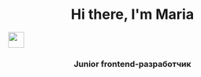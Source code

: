 <h1 align="center">Hi there, I'm Maria</h1>
<img src="https://github.com/blackcater/blackcater/raw/main/images/Hi.gif" height="32"/></h1>
<h3 align="center">Junior frontend-разработчик</h3>
